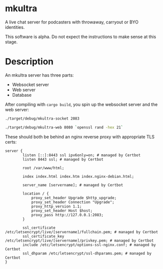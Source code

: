 # mkultra
A live chat server for podcasters with throwaway, carryout or BYO identities.

This software is alpha.  Do not expect the instructions to make sense at this stage.

# Description
An mkultra server has three parts:

- Websocket server
- Web server
- Database

After compiling with `cargo build`, you spin up the websocket server and the web server:

```bash
./target/debug/mkultra-socket 2083
```

```bash
./target/debug/mkultra-web 8080 `openssl rand -hex 21`
```

These should both be behind an nginx reverse proxy with appropriate TLS certs:

```nginx
server {
        listen [::]:8443 ssl ipv6only=on; # managed by Certbot
        listen 8443 ssl; # managed by Certbot

        root /var/www/html;

        index index.html index.htm index.nginx-debian.html;

        server_name [servername]; # managed by Certbot

        location / {
            proxy_set_header Upgrade $http_upgrade;
            proxy_set_header Connection "Upgrade";
            proxy_http_version 1.1;
            proxy_set_header Host $host;
            proxy_pass http://127.0.0.1:2083;
        }

        ssl_certificate /etc/letsencrypt/live/[servername]/fullchain.pem; # managed by Certbot
        ssl_certificate_key /etc/letsencrypt/live/[servername]/privkey.pem; # managed by Certbot
        include /etc/letsencrypt/options-ssl-nginx.conf; # managed by Certbot
        ssl_dhparam /etc/letsencrypt/ssl-dhparams.pem; # managed by Certbot
}
```
